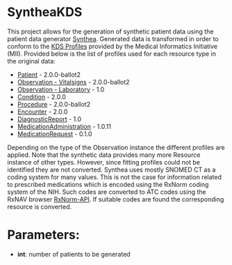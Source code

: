 # SyntheaKDS

This project allows for the generation of synthetic patient data using the patient data generator [Synthea](https://github.com/synthetichealth/synthea).
Generated data is transformed in order to conform to the [KDS Profiles](https://simplifier.net/organization/koordinationsstellemii/~home)
provided by the Medical Informatics Initiative (MII). Provided below is the list of profiles used for each resource type
in the original data:

- [Patient](https://simplifier.net/medizininformatikinitiative-modulperson/sdmiipersonpatient) - 2.0.0-ballot2
- [Observation - Vitalsigns](https://simplifier.net/medizininformatikinitiative-modulperson/sdmiipersonvitalstatus) - 2.0.0-ballot2
- [Observation - Laboratory](https://simplifier.net/medizininformatikinitiative-modullabor/observationlab) - 1.0
- [Condition](https://simplifier.net/medizininformatikinitiative-moduldiagnosen/diagnose) - 2.0.0
- [Procedure](https://simplifier.net/medizininformatikinitiative-modulprozeduren/sd_mii_prozedur_procedure) - 2.0.0-ballot2
- [Encounter](https://simplifier.net/medizininformatikinitiative-modulfall/kontaktgesundheitseinrichtung) - 2.0.0
- [DiagnosticReport](https://simplifier.net/medizininformatikinitiative-modullabor/diagnosticreportlab) - 1.0
- [MedicationAdministration](https://simplifier.net/medizininformatikinitiative-modulmedikation/profilemedicationadministrationmedikation) - 1.0.11
- [MedicationRequest](https://simplifier.net/medizininformatikinitiative-modulmedikation/profilemedicationrequestmedikamentenverordnung) - 0.1.0

Depending on the type of the Observation instance the different profiles are applied. Note that the synthetic data
provides many more Resource instance of other types. However, since fitting profiles could not be identified they are
not converted. 
Synthea uses mostly SNOMED CT as a coding system for many values. This is not the case for information related to
prescribed medications which is encoded using the RxNorm coding system of the NIH. Such codes are converted to ATC codes
using the RxNAV browser [RxNorm-API](https://lhncbc.nlm.nih.gov/RxNav/APIs/RxNormAPIs.html). If suitable codes are found
the corresponding resource is converted.

# Parameters:

- **int**: number of patients to be generated